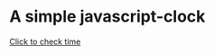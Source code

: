 # A simple javascript-clock

<a href="https://justinembawomye.github.io/js-clock/clock.html">Click to check time</a>
